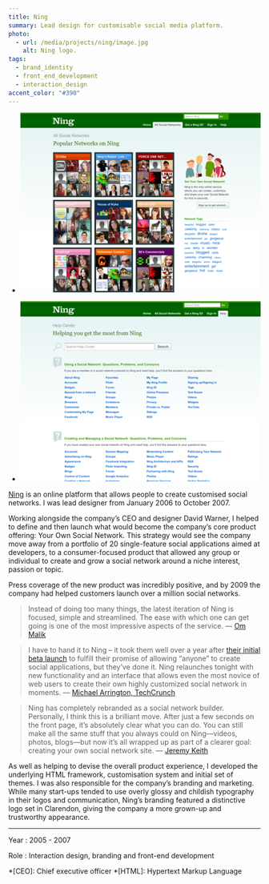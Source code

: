 ```yaml
---
title: Ning
summary: Lead design for customisable social media platform.
photo:
  - url: /media/projects/ning/image.jpg
    alt: Ning logo.
tags:
  - brand_identity
  - front_end_development
  - interaction_design
accent_color: "#390"
---
```


- ![Home page.](/media/projects/ning/networks.png#screenshot)

- ![Help center.](/media/projects/ning/help.png#screenshot)

[Ning][1] is an online platform that allows people to create customised social networks. I was lead designer from January 2006 to October 2007.

Working alongside the company’s CEO and designer David Warner, I helped to define and then launch what would become the company’s core product offering: Your Own Social Network. This strategy would see the company move away from a portfolio of 20 single-feature social applications aimed at developers, to a consumer-focused product that allowed any group or individual to create and grow a social network around a niche interest, passion or topic.

Press coverage of the new product was incredibly positive, and by 2009 the company had helped customers launch over a million social networks.

> Instead of doing too many things, the latest iteration of Ning is focused, simple and streamlined. The ease with which one can get going is one of the most impressive aspects of the service.
> — [Om Malik](https://gigaom.com/2007/02/26/new-ning/)

> I have to hand it to Ning – it took them well over a year after [their initial beta launch](https://techcrunch.com/2005/10/04/ning-launches/) to fulfill their promise of allowing “anyone” to create social applications, but they’ve done it. Ning relaunches tonight with new functionality and an interface that allows even the most novice of web users to create their own highly customized social network in moments.
> — [Michael Arrington, TechCrunch](https://techcrunch.com/2007/02/26/ning-in-full/)

> Ning has completely rebranded as a social network builder. Personally, I think this is a brilliant move. After just a few seconds on the front page, it’s absolutely clear what you can do. You can still make all the same stuff that you always could on Ning—videos, photos, blogs—but now it’s all wrapped up as part of a clearer goal: creating your own social network site.
> — [Jeremy Keith](https://adactio.com/journal/1265/)

As well as helping to devise the overall product experience, I developed the underlying HTML framework, customisation system and initial set of themes. I was also responsible for the company’s branding and marketing. While many start-ups tended to use overly glossy and childish typography in their logos and communication, Ning’s branding featured a distinctive logo set in Clarendon, giving the company a more grown-up and trustworthy appearance.

---

Year
: 2005 - 2007

Role
: Interaction design, branding and front-end development

[1]: https://ning.com

*[CEO]: Chief executive officer
*[HTML]: Hypertext Markup Language
